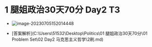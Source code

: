 # 1 腿姐政治30天70分 Day2 T3

* ![image-20230705152014448](https://cvp.oss-cn-shanghai.aliyuncs.com/picgo/202307051520614.png)

* [答案解析](C:\Users\51532\Desktop\Politics\01 腿姐政治30天70分\01 Problem Set\02 Day2 马克思主义哲学\2刷.md)

  